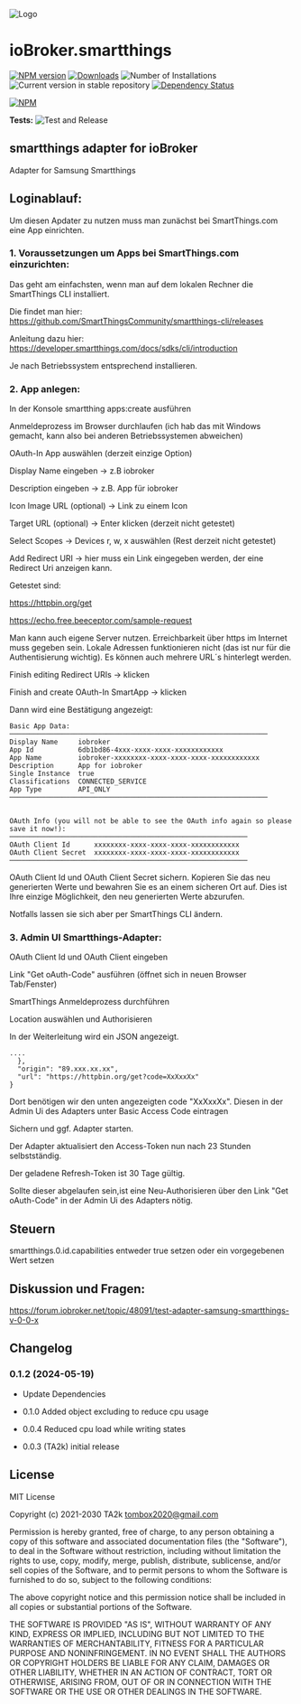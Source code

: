 ![Logo](admin/smartthings.png)

# ioBroker.smartthings

[![NPM version](https://img.shields.io/npm/v/iobroker.smartthings.svg)](https://www.npmjs.com/package/iobroker.smartthings)
[![Downloads](https://img.shields.io/npm/dm/iobroker.smartthings.svg)](https://www.npmjs.com/package/iobroker.smartthings)
![Number of Installations](https://iobroker.live/badges/smartthings-installed.svg)
![Current version in stable repository](https://iobroker.live/badges/smartthings-stable.svg)
[![Dependency Status](https://img.shields.io/david/TA2k/iobroker.smartthings.svg)](https://david-dm.org/TA2k/iobroker.smartthings)

[![NPM](https://nodei.co/npm/iobroker.smartthings.png?downloads=true)](https://nodei.co/npm/iobroker.smartthings/)

**Tests:** ![Test and Release](https://github.com/TA2k/ioBroker.smartthings/workflows/Test%20and%20Release/badge.svg)

## smartthings adapter for ioBroker

Adapter for Samsung Smartthings

## Loginablauf:

Um diesen Apdater zu nutzen muss man zunächst bei SmartThings.com eine App einrichten.

### 1. Voraussetzungen um Apps bei SmartThings.com einzurichten:

Das geht am einfachsten, wenn man auf dem lokalen Rechner die SmartThings CLI installiert.
	
Die findet man hier: https://github.com/SmartThingsCommunity/smartthings-cli/releases
	
Anleitung dazu hier: https://developer.smartthings.com/docs/sdks/cli/introduction
	
Je nach Betriebssystem entsprechend installieren.
	
### 2. App anlegen:
	
In der Konsole smartthing apps:create ausführen
	
Anmeldeprozess im Browser durchlaufen (ich hab das mit Windows gemacht, kann also bei anderen Betriebssystemen abweichen)
	
OAuth-In App auswählen (derzeit einzige Option)
	
Display Name eingeben -> z.B iobroker
	
Description eingeben -> z.B. App für iobroker
	
Icon Image URL (optional) -> Link zu einem Icon
	
Target URL (optional) -> Enter klicken (derzeit nicht getestet)
	
Select Scopes -> Devices r, w, x auswählen (Rest derzeit nicht getestet)
	
Add Redirect URI -> hier muss ein Link eingegeben werden, der eine Redirect Uri anzeigen kann.

Getestet sind:

https://httpbin.org/get

https://echo.free.beeceptor.com/sample-request
						
Man kann auch eigene Server nutzen. Erreichbarkeit über https im Internet muss gegeben sein. Lokale Adressen funktionieren nicht (das ist nur für die Authentisierung wichtig).
Es können auch mehrere URL´s hinterlegt werden.
		
Finish editing Redirect URIs -> klicken
	
Finish and create OAuth-In SmartApp -> klicken
	
Dann wird eine Bestätigung angezeigt:
	
    Basic App Data:
	────────────────────────────────────────────────────────────────
	Display Name     iobroker
	App Id           6db1bd86-4xxx-xxxx-xxxx-xxxxxxxxxxxx
	App Name         iobroker-xxxxxxxx-xxxx-xxxx-xxxx-xxxxxxxxxxxx
	Description      App for iobroker
	Single Instance  true
	Classifications  CONNECTED_SERVICE
	App Type         API_ONLY
	────────────────────────────────────────────────────────────────


	OAuth Info (you will not be able to see the OAuth info again so please save it now!):
	───────────────────────────────────────────────────────────
	OAuth Client Id      xxxxxxxx-xxxx-xxxx-xxxx-xxxxxxxxxxxx
	OAuth Client Secret  xxxxxxxx-xxxx-xxxx-xxxx-xxxxxxxxxxxx
	───────────────────────────────────────────────────────────

OAuth Client Id und OAuth Client Secret sichern. 
Kopieren Sie das neu generierten Werte und bewahren Sie es an einem sicheren Ort auf. Dies ist Ihre einzige Möglichkeit, den neu generierten Werte abzurufen.

Notfalls lassen sie sich aber per SmartThings CLI ändern.
	
### 3. Admin UI Smartthings-Adapter:
	
OAuth Client Id und OAuth Client eingeben
	
Link "Get oAuth-Code" ausführen (öffnet sich in neuen Browser Tab/Fenster)
	
SmartThings Anmeldeprozess durchführen
	
Location auswählen und Authorisieren
	
In der Weiterleitung wird ein JSON angezeigt.

	....
	  }, 
	  "origin": "89.xxx.xx.xx", 
	  "url": "https://httpbin.org/get?code=XxXxxXx"
	}
 	
Dort benötigen wir den unten angezeigten code "XxXxxXx". Diesen in der Admin Ui des Adapters unter Basic Access Code eintragen
	
Sichern und ggf. Adapter starten.
	
	
Der Adapter aktualisiert den Access-Token nun nach 23 Stunden selbstständig.

Der geladene Refresh-Token ist 30 Tage gültig.

Sollte dieser abgelaufen sein,ist eine Neu-Authorisieren über den Link "Get oAuth-Code" in der Admin Ui des Adapters nötig.


## Steuern

smartthings.0.id.capabilities entweder true setzen oder ein vorgegebenen Wert setzen

## Diskussion und Fragen:

https://forum.iobroker.net/topic/48091/test-adapter-samsung-smartthings-v-0-0-x

## Changelog
### 0.1.2 (2024-05-19)

- Update Dependencies

- 0.1.0 Added object excluding to reduce cpu usage

- 0.0.4 Reduced cpu load while writing states

- 0.0.3 (TA2k) initial release

## License

MIT License

Copyright (c) 2021-2030 TA2k <tombox2020@gmail.com>

Permission is hereby granted, free of charge, to any person obtaining a copy
of this software and associated documentation files (the "Software"), to deal
in the Software without restriction, including without limitation the rights
to use, copy, modify, merge, publish, distribute, sublicense, and/or sell
copies of the Software, and to permit persons to whom the Software is
furnished to do so, subject to the following conditions:

The above copyright notice and this permission notice shall be included in all
copies or substantial portions of the Software.

THE SOFTWARE IS PROVIDED "AS IS", WITHOUT WARRANTY OF ANY KIND, EXPRESS OR
IMPLIED, INCLUDING BUT NOT LIMITED TO THE WARRANTIES OF MERCHANTABILITY,
FITNESS FOR A PARTICULAR PURPOSE AND NONINFRINGEMENT. IN NO EVENT SHALL THE
AUTHORS OR COPYRIGHT HOLDERS BE LIABLE FOR ANY CLAIM, DAMAGES OR OTHER
LIABILITY, WHETHER IN AN ACTION OF CONTRACT, TORT OR OTHERWISE, ARISING FROM,
OUT OF OR IN CONNECTION WITH THE SOFTWARE OR THE USE OR OTHER DEALINGS IN THE
SOFTWARE.
